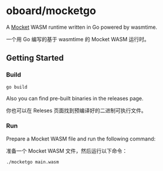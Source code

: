 # oboard/mocketgo

A [Mocket](https://github.com/oboard/mocket) WASM runtime written in Go powered by wasmtime.

一个用 Go 编写的基于 wasmtime 的 Mocket WASM 运行时。


## Getting Started

### Build
```bash
go build
```
Also you can find pre-built binaries in the releases page.

你也可以在 Releses 页面找到预编译好的二进制可执行文件。

### Run

Prepare a Mocket WASM file and run the following command:

准备一个 Mocket WASM 文件，然后运行以下命令：

```bash
./mocketgo main.wasm
```
